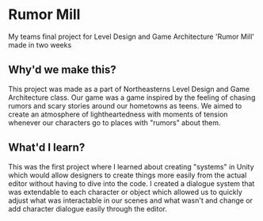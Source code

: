 # Rumor Mill
My teams final project for Level Design and Game Architecture 'Rumor Mill' made in two weeks

## Why'd we make this?
This project was made as a part of Northeasterns Level Design and Game Architecture class. Our game was a game inspired by the feeling of chasing rumors and scary stories around our hometowns as teens. We aimed to create an atmosphere of lightheartedness with moments of tension whenever our characters go to places with "rumors" about them.

## What'd I learn?
This was the first project where I learned about creating "systems" in Unity which would allow designers to create things more easily from the actual editor without having to dive into the code. I created a dialogue system that was extendable to each character or object which allowed us to quickly adjust what was interactable in our scenes and what wasn't and change or add character dialogue easily through the editor.
